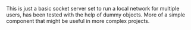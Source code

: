 This is just a basic socket server set to run a local network for multiple users, has been tested with the help of dummy objects.
More of a simple component that might be useful in more complex projects.

